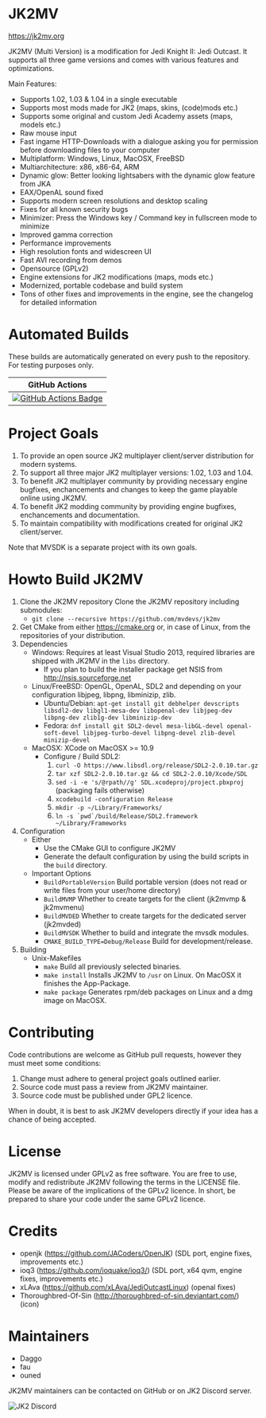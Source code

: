 # JK2MV
https://jk2mv.org

JK2MV (Multi Version) is a modification for Jedi Knight II: Jedi Outcast. It supports all three game versions and comes with various features and optimizations.

Main Features:
- Supports 1.02, 1.03 & 1.04 in a single executable
- Supports most mods made for JK2 (maps, skins, (code)mods etc.)
- Supports some original and custom Jedi Academy assets (maps, models etc.)
- Raw mouse input
- Fast ingame HTTP-Downloads with a dialogue asking you for permission before downloading files to your computer
- Multiplatform: Windows, Linux, MacOSX, FreeBSD
- Multiarchitecture: x86, x86-64, ARM
- Dynamic glow: Better looking lightsabers with the dynamic glow feature from JKA
- EAX/OpenAL sound fixed
- Supports modern screen resolutions and desktop scaling
- Fixes for all known security bugs
- Minimizer: Press the Windows key / Command key in fullscreen mode to minimize
- Improved gamma correction
- Performance improvements
- High resolution fonts and widescreen UI
- Fast AVI recording from demos
- Opensource (GPLv2)
- Engine extensions for JK2 modifications (maps, mods etc.)
- Modernized, portable codebase and build system
- Tons of other fixes and improvements in the engine, see the changelog for detailed information

# Automated Builds
These builds are automatically generated on every push to the repository. For testing purposes only.

| GitHub Actions |
| -------------- |
| [![GitHub Actions Badge](https://github.com/mvdevs/jk2mv/actions/workflows/build.yml/badge.svg)](https://github.com/mvdevs/jk2mv/actions?query=branch%3Amaster) |

# Project Goals

1. To provide an open source JK2 multiplayer client/server distribution for modern systems.
2. To support all three major JK2 multiplayer versions: 1.02, 1.03 and 1.04.
3. To benefit JK2 multiplayer community by providing necessary engine bugfixes, enchancements and changes to keep the game playable online using JK2MV.
4. To benefit JK2 modding community by providing engine bugfixes, enchancements and documentation.
5. To maintain compatibility with modifications created for original JK2 client/server.

Note that MVSDK is a separate project with its own goals.

# Howto Build JK2MV

1. Clone the JK2MV repository
Clone the JK2MV repository including submodules:
	* `git clone --recursive https://github.com/mvdevs/jk2mv`
2. Get CMake from either https://cmake.org or, in case of Linux, from the repositories of your distribution.
3. Dependencies
 	* Windows: Requires at least Visual Studio 2013, required libraries are shipped with JK2MV in the `libs` directory.
		* If you plan to build the installer package get NSIS from http://nsis.sourceforge.net
	* Linux/FreeBSD: OpenGL, OpenAL, SDL2 and depending on your configuration libjpeg, libpng, libminizip, zlib.
		* Ubuntu/Debian: `apt-get install git debhelper devscripts libsdl2-dev libgl1-mesa-dev libopenal-dev libjpeg-dev libpng-dev zlib1g-dev libminizip-dev`
		* Fedora: `dnf install git SDL2-devel mesa-libGL-devel openal-soft-devel libjpeg-turbo-devel libpng-devel zlib-devel minizip-devel`
	* MacOSX: XCode on MacOSX >= 10.9
		* Configure / Build SDL2:
			1. `curl -O https://www.libsdl.org/release/SDL2-2.0.10.tar.gz`
			2. `tar xzf SDL2-2.0.10.tar.gz && cd SDL2-2.0.10/Xcode/SDL`
			4. `sed -i -e 's/@rpath//g' SDL.xcodeproj/project.pbxproj` (packaging fails otherwise)
			5. `xcodebuild -configuration Release`
			6. `mkdir -p ~/Library/Frameworks/`
			7. ``ln -s `pwd`/build/Release/SDL2.framework ~/Library/Frameworks``
4. Configuration
	* Either
		* Use the CMake GUI to configure JK2MV
		* Generate the default configuration by using the build scripts in the `build` directory.
	* Important Options
		* `BuildPortableVersion` Build portable version (does not read or write files from your user/home directory)
		* `BuildMVMP` Whether to create targets for the client (jk2mvmp & jk2mvmenu)
		* `BuildMVDED` Whether to create targets for the dedicated server (jk2mvded)
		* `BuildMVSDK` Whether to build and integrate the mvsdk modules.
		* `CMAKE_BUILD_TYPE=Debug/Release` Build for development/release.
5. Building
	* Unix-Makefiles
		* `make` Build all previously selected binaries.
		* `make install` Installs JK2MV to `/usr` on Linux. On MacOSX it finishes the App-Package.
		* `make package` Generates rpm/deb packages on Linux and a dmg image on MacOSX.

# Contributing

Code contributions are welcome as GitHub pull requests, however they must meet some conditions:

1. Change must adhere to general project goals outlined earlier.
2. Source code must pass a review from JK2MV maintainer.
3. Source code must be published under GPL2 licence.

When in doubt, it is best to ask JK2MV developers directly if your idea has a chance of being accepted.

# License
JK2MV is licensed under GPLv2 as free software. You are free to use, modify and redistribute JK2MV following the terms in the LICENSE file. Please be aware of the implications of the GPLv2 licence. In short, be prepared to share your code under the same GPLv2 licence.

# Credits
- openjk (https://github.com/JACoders/OpenJK) (SDL port, engine fixes, improvements etc.)
- ioq3 (https://github.com/ioquake/ioq3/) (SDL port, x64 qvm, engine fixes, improvements etc.)
- xLAva (https://github.com/xLAva/JediOutcastLinux) (openal fixes)
- Thoroughbred-Of-Sin (http://thoroughbred-of-sin.deviantart.com/) (icon)

# Maintainers

- Daggo
- fau
- ouned

JK2MV maintainers can be contacted on GitHub or on JK2 Discord server.

![JK2 Discord](https://discordapp.com/api/guilds/220358272538902528/widget.png?style=banner2)
